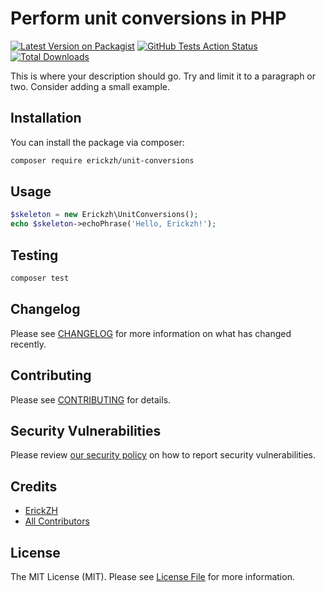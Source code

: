 # Perform unit conversions in PHP

[![Latest Version on Packagist](https://img.shields.io/packagist/v/erickzh/unit-conversions.svg?style=flat-square)](https://packagist.org/packages/erickzh/unit-conversions)
[![GitHub Tests Action Status](https://img.shields.io/github/workflow/status/erickzh/unit-conversions/run-tests?label=tests)](https://github.com/erickzh/unit-conversions/actions?query=workflow%3Arun-tests+branch%3Amaster)
[![Total Downloads](https://img.shields.io/packagist/dt/erickzh/unit-conversions.svg?style=flat-square)](https://packagist.org/packages/erickzh/unit-conversions)

This is where your description should go. Try and limit it to a paragraph or two. Consider adding a small example.

## Installation

You can install the package via composer:

```bash
composer require erickzh/unit-conversions
```

## Usage

``` php
$skeleton = new Erickzh\UnitConversions();
echo $skeleton->echoPhrase('Hello, Erickzh!');
```

## Testing

``` bash
composer test
```

## Changelog

Please see [CHANGELOG](CHANGELOG.md) for more information on what has changed recently.

## Contributing

Please see [CONTRIBUTING](.github/CONTRIBUTING.md) for details.

## Security Vulnerabilities

Please review [our security policy](../../security/policy) on how to report security vulnerabilities.

## Credits

- [ErickZH](https://github.com/ErickZH)
- [All Contributors](../../contributors)

## License

The MIT License (MIT). Please see [License File](LICENSE.md) for more information.
